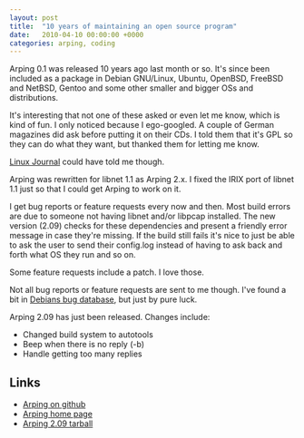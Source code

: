 ```yaml
---
layout: post
title:  "10 years of maintaining an open source program"
date:   2010-04-10 00:00:00 +0000
categories: arping, coding
---
```

Arping 0.1 was released 10 years ago last month or so. It's since been
included as a package in Debian GNU/Linux, Ubuntu, OpenBSD, FreeBSD
and NetBSD, Gentoo and some other smaller and bigger OSs and
distributions.

It's interesting that not one of these asked or even let me know,
which is kind of fun. I only noticed because I ego-googled. A couple
of German magazines did ask before putting it on their CDs. I told
them that it's GPL so they can do what they want, but thanked them for
letting me know.

[Linux Journal](http://www.habets.pp.se/synscan/images/lj-2000-08-arping.jpg)
could have told me though.

Arping was rewritten for libnet 1.1 as Arping 2.x. I fixed the IRIX
port of libnet 1.1 just so that I could get Arping to work on it.

I get bug reports or feature requests every now and then. Most build
errors are due to someone not having libnet and/or libpcap
installed. The new version (2.09) checks for these dependencies and
present a friendly error message in case they're missing.  If the
build still fails it's nice to just be able to ask the user to send
their config.log instead of having to ask back and forth what OS they
run and so on.

Some feature requests include a patch. I love those.

Not all bug reports or feature requests are sent to me though. I've
found a bit in [Debians bug database](http://bugs.debian.org), but
just by pure luck.

Arping 2.09 has just been released. Changes include:

* Changed build system to autotools
* Beep when there is no reply (-b)
* Handle getting too many replies

## Links

* [Arping on github](http://github.com/ThomasHabets/arping)
* [Arping home page](http://www.habets.pp.se/synscan/programs.php?prog=arping)
* [Arping 2.09 tarball](http://www.habets.pp.se/synscan/files/arping-2.09.tar.gz)
